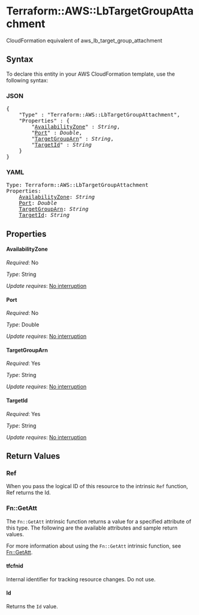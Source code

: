# Terraform::AWS::LbTargetGroupAttachment

CloudFormation equivalent of aws_lb_target_group_attachment

## Syntax

To declare this entity in your AWS CloudFormation template, use the following syntax:

### JSON

<pre>
{
    "Type" : "Terraform::AWS::LbTargetGroupAttachment",
    "Properties" : {
        "<a href="#availabilityzone" title="AvailabilityZone">AvailabilityZone</a>" : <i>String</i>,
        "<a href="#port" title="Port">Port</a>" : <i>Double</i>,
        "<a href="#targetgrouparn" title="TargetGroupArn">TargetGroupArn</a>" : <i>String</i>,
        "<a href="#targetid" title="TargetId">TargetId</a>" : <i>String</i>
    }
}
</pre>

### YAML

<pre>
Type: Terraform::AWS::LbTargetGroupAttachment
Properties:
    <a href="#availabilityzone" title="AvailabilityZone">AvailabilityZone</a>: <i>String</i>
    <a href="#port" title="Port">Port</a>: <i>Double</i>
    <a href="#targetgrouparn" title="TargetGroupArn">TargetGroupArn</a>: <i>String</i>
    <a href="#targetid" title="TargetId">TargetId</a>: <i>String</i>
</pre>

## Properties

#### AvailabilityZone

_Required_: No

_Type_: String

_Update requires_: [No interruption](https://docs.aws.amazon.com/AWSCloudFormation/latest/UserGuide/using-cfn-updating-stacks-update-behaviors.html#update-no-interrupt)

#### Port

_Required_: No

_Type_: Double

_Update requires_: [No interruption](https://docs.aws.amazon.com/AWSCloudFormation/latest/UserGuide/using-cfn-updating-stacks-update-behaviors.html#update-no-interrupt)

#### TargetGroupArn

_Required_: Yes

_Type_: String

_Update requires_: [No interruption](https://docs.aws.amazon.com/AWSCloudFormation/latest/UserGuide/using-cfn-updating-stacks-update-behaviors.html#update-no-interrupt)

#### TargetId

_Required_: Yes

_Type_: String

_Update requires_: [No interruption](https://docs.aws.amazon.com/AWSCloudFormation/latest/UserGuide/using-cfn-updating-stacks-update-behaviors.html#update-no-interrupt)

## Return Values

### Ref

When you pass the logical ID of this resource to the intrinsic `Ref` function, Ref returns the Id.

### Fn::GetAtt

The `Fn::GetAtt` intrinsic function returns a value for a specified attribute of this type. The following are the available attributes and sample return values.

For more information about using the `Fn::GetAtt` intrinsic function, see [Fn::GetAtt](https://docs.aws.amazon.com/AWSCloudFormation/latest/UserGuide/intrinsic-function-reference-getatt.html).

#### tfcfnid

Internal identifier for tracking resource changes. Do not use.

#### Id

Returns the <code>Id</code> value.

